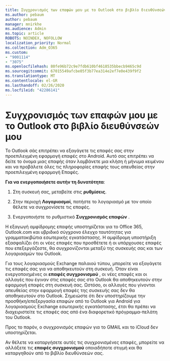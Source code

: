 ```yaml
---
title: Συγχρονισμός των επαφών μου με το Outlook στο βιβλίο διευθύνσεών μου
ms.author: pebaum
author: pebaum
manager: mnirkhe
ms.audience: Admin
ms.topic: article
ROBOTS: NOINDEX, NOFOLLOW
localization_priority: Normal
ms.collection: Adm_O365
ms.custom:
- "9001114"
- "3075"
ms.openlocfilehash: 80fe96b72c9e7fdb610bf4618535bbecb9465c9d
ms.sourcegitcommit: 67015549afcbe05f3b77ea314e2ef7e0e439f9f2
ms.translationtype: MT
ms.contentlocale: el-GR
ms.lasthandoff: 02/26/2020
ms.locfileid: "42286141"
---
```

# <a name="sync-my-outlook-contacts-to-my-address-book"></a>Συγχρονισμός των επαφών μου με το Outlook στο βιβλίο διευθύνσεών μου

Το Outlook σάς επιτρέπει να εξαγάγετε τις επαφές σας στην προεπιλεγμένη εφαρμογή επαφές στο Android. Αυτό σας επιτρέπει να δείτε το όνομα μιας επαφής όταν λαμβάνετε μια κλήση ή μήνυμα κειμένου και να προβάλετε όλες τις πληροφορίες επαφής τους απευθείας στην προεπιλεγμένη εφαρμογή Επαφές.
 
**Για να ενεργοποιήσετε αυτήν τη δυνατότητα**:
 
1. Στη συσκευή σας, μεταβείτε στις **ρυθμίσεις**.

2. Στην περιοχή **Λογαριασμοί**, πατήστε το λογαριασμό με τον οποίο θέλετε να συγχρονίσετε τις επαφές.

3. Ενεργοποιήστε το ρυθμιστικό **Συγχρονισμός επαφών** .
 
Η εξαγωγή αμφίδρομης επαφής υποστηρίζεται για το Office 365, Outlook.com και υβριδικό σύγχρονο έλεγχο ταυτότητας για γραμματοκιβώτια εσωτερικής εγκατάστασης. Η αμφίδρομη υποστήριξη εξασφαλίζει ότι οι νέες επαφές που προσθέτετε ή οι υπάρχουσες επαφές που επεξεργάζεστε, θα συγχρονίζονται μεταξύ της συσκευής σας και των λογαριασμών του Outlook.
 
Για τους λογαριασμούς Exchange παλαιού τύπου, μπορείτε να εξαγάγετε τις επαφές σας για να αποθηκευτούν στη συσκευή. Όταν είναι ενεργοποιημένες οι **επαφές συγχρονισμού** , οι νέες επαφές και οι αλλαγές που έγιναν στις επαφές σας στο Outlook θα αποθηκευτούν στην εφαρμογή επαφές στη συσκευή σας. Ωστόσο, οι αλλαγές που γίνονται απευθείας στην εφαρμογή επαφές της συσκευής σας δεν θα αποθηκευτούν στο Outlook. Σημειώστε ότι δεν υποστηρίζουμε την προσθήκη/επεξεργασία επαφών από το Outlook για Android για λογαριασμούς Exchange εσωτερικής εγκατάστασης, έτσι θα πρέπει να διαχειριστείτε τις επαφές σας από ένα διαφορετικό πρόγραμμα-πελάτη του Outlook.
 
Προς το παρόν, ο συγχρονισμός επαφών για το GMAIL και το iCloud δεν υποστηρίζεται.
 
Αν θέλετε να καταργήσετε αυτές τις συγχρονισμένες επαφές, μπορείτε να αλλάξετε τις **επαφές συγχρονισμού** οποιαδήποτε στιγμή και θα καταργηθούν από το βιβλίο διευθύνσεών σας.
